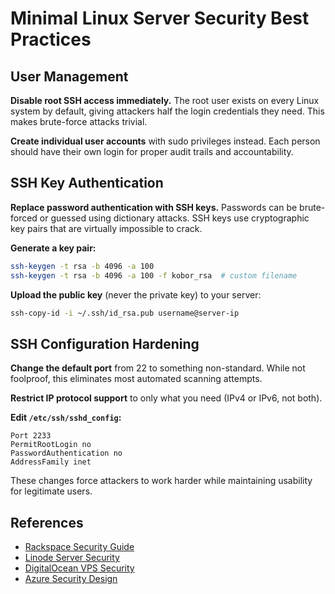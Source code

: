 # Minimal Linux Server Security Best Practices

## User Management

**Disable root SSH access immediately.** The root user exists on every Linux system by default, giving attackers half the login credentials they need. This makes brute-force attacks trivial.

**Create individual user accounts** with sudo privileges instead. Each person should have their own login for proper audit trails and accountability.

## SSH Key Authentication

**Replace password authentication with SSH keys.** Passwords can be brute-forced or guessed using dictionary attacks. SSH keys use cryptographic key pairs that are virtually impossible to crack.

**Generate a key pair:**
```bash
ssh-keygen -t rsa -b 4096 -a 100
ssh-keygen -t rsa -b 4096 -a 100 -f kobor_rsa  # custom filename
```

**Upload the public key** (never the private key) to your server:
```bash
ssh-copy-id -i ~/.ssh/id_rsa.pub username@server-ip
```

## SSH Configuration Hardening

**Change the default port** from 22 to something non-standard. While not foolproof, this eliminates most automated scanning attempts.

**Restrict IP protocol support** to only what you need (IPv4 or IPv6, not both).

**Edit `/etc/ssh/sshd_config`:**
```
Port 2233
PermitRootLogin no
PasswordAuthentication no
AddressFamily inet
```

These changes force attackers to work harder while maintaining usability for legitimate users.

## References
- [Rackspace Security Guide](https://docs.rackspace.com/support/how-to/linux-server-security-best-practices/)
- [Linode Server Security](https://www.linode.com/docs/guides/securing-your-server/)
- [DigitalOcean VPS Security](https://www.digitalocean.com/community/tutorials/an-introduction-to-securing-your-linux-vps)
- [Azure Security Design](https://dev.to/azure/pushing-left-like-a-boss-part-3-secure-design-4dm6)
